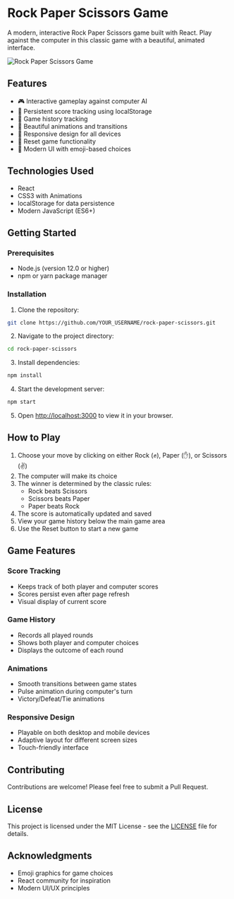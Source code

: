 # Rock Paper Scissors Game

A modern, interactive Rock Paper Scissors game built with React. Play against the computer in this classic game with a beautiful, animated interface.

![Rock Paper Scissors Game](screenshot.png)

## Features

- 🎮 Interactive gameplay against computer AI
- 💾 Persistent score tracking using localStorage
- 📜 Game history tracking
- 🎯 Beautiful animations and transitions
- 📱 Responsive design for all devices
- 🔄 Reset game functionality
- 🎨 Modern UI with emoji-based choices

## Technologies Used

- React
- CSS3 with Animations
- localStorage for data persistence
- Modern JavaScript (ES6+)

## Getting Started

### Prerequisites

- Node.js (version 12.0 or higher)
- npm or yarn package manager

### Installation

1. Clone the repository:
```bash
git clone https://github.com/YOUR_USERNAME/rock-paper-scissors.git
```

2. Navigate to the project directory:
```bash
cd rock-paper-scissors
```

3. Install dependencies:
```bash
npm install
```

4. Start the development server:
```bash
npm start
```

5. Open [http://localhost:3000](http://localhost:3000) to view it in your browser.

## How to Play

1. Choose your move by clicking on either Rock (✊), Paper (✋), or Scissors (✌️)
2. The computer will make its choice
3. The winner is determined by the classic rules:
   - Rock beats Scissors
   - Scissors beats Paper
   - Paper beats Rock
4. The score is automatically updated and saved
5. View your game history below the main game area
6. Use the Reset button to start a new game

## Game Features

### Score Tracking
- Keeps track of both player and computer scores
- Scores persist even after page refresh
- Visual display of current score

### Game History
- Records all played rounds
- Shows both player and computer choices
- Displays the outcome of each round

### Animations
- Smooth transitions between game states
- Pulse animation during computer's turn
- Victory/Defeat/Tie animations

### Responsive Design
- Playable on both desktop and mobile devices
- Adaptive layout for different screen sizes
- Touch-friendly interface

## Contributing

Contributions are welcome! Please feel free to submit a Pull Request.

## License

This project is licensed under the MIT License - see the [LICENSE](LICENSE) file for details.

## Acknowledgments

- Emoji graphics for game choices
- React community for inspiration
- Modern UI/UX principles
